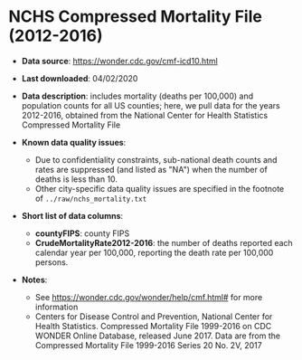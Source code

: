 # NCHS Compressed Mortality File (2012-2016)

- **Data source**: https://wonder.cdc.gov/cmf-icd10.html

- **Last downloaded**: 04/02/2020

- **Data description**: includes mortality (deaths per 100,000) and population counts for all US counties; here, we pull data for the years 2012-2016, obtained from the National Center for Health Statistics Compressed Mortality File

- **Known data quality issues**: 
	- Due to confidentiality constraints, sub-national death counts and rates are suppressed (and listed as "NA") when the number of deaths is less than 10.
	- Other city-specific data quality issues are specified in the footnote of ```../raw/nchs_mortality.txt```

- **Short list of data columns**: 
	- **countyFIPS**: county FIPS
	- **CrudeMortalityRate2012-2016**: the number of deaths reported each calendar year per 100,000, reporting the death rate per 100,000 persons.

- **Notes**: 
	- See https://wonder.cdc.gov/wonder/help/cmf.html# for more information
	- Centers for Disease Control and Prevention, National Center for Health Statistics. Compressed Mortality File 1999-2016 on CDC WONDER Online Database, released June 2017. Data are from the Compressed Mortality File 1999-2016 Series 20 No. 2V, 2017